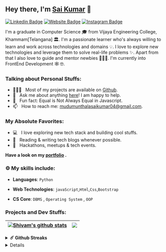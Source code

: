 ## Hey there, I'm **[Sai Kumar](https://www.linkedin.com/in/sai-kumar-37bb4720a/)** :wave:

[![Linkedin Badge](https://img.shields.io/badge/-LinkedIn-0e76a8?style=flat-square&logo=Linkedin&logoColor=white)](https://www.linkedin.com/in/sai-kumar-37bb4720a/)
[![Website Badge](https://img.shields.io/badge/Website-3b5998?style=flat-square&logo=google-chrome&logoColor=white)](https://saikumarmudumunthala.github.io/Personal-portfolio/)
[![Instagram Badge](https://img.shields.io/badge/-Instagram-e4405f?style=flat-square&logo=Instagram&logoColor=white)](https://www.instagram.com/sai.kumar1737/)

<!---[![Twitter Badge](https://img.shields.io/badge/-Twitter-00acee?style=flat-square&logo=Twitter&logoColor=white)](https://twitter.com/_shiivam_)--->
<!---[![Instagram Badge](https://img.shields.io/badge/-Instagram-e4405f?style=flat-square&logo=Instagram&logoColor=white)](https://www.instagram.com/sai.kumar1737/)--->

I'm a graduate in Computer Science 🎓 from Vijaya Engineering College, Khammam[Telangana] 🏛. I'm a passionate learner who's always willing to learn and work across technologies and domains 💡. I love to explore new technologies and leverage them to solve real-life problems ✨. Apart from that I also love to guide and mentor newbies 👨🏻‍💻. I'm currently into FrontEnd Development 🕸️ 🤓.

### Talking about Personal Stuffs:

<!--- 🛠 &nbsp; I’m currently working with Angular, React, Nodejs, Express, <br /> Graphql, Mongodb, Javascript, etc.--->
<!--- 🚀 &nbsp; I’m currently learning Full Stack Development.--->
- 👨🏻‍💻 &nbsp; Most of my projects are available on [Github](https://github.com/saikumarmudumunthala?tab=repositories).
- 💬 &nbsp; Ask me about anything [here](https://github.com/Shivam-Pathak/Shivam-Pathak/issues/1)! I am happy to help.
- 👾 &nbsp; Fun fact: Equal is Not Always Equal in Javascript.
- 📫 &nbsp; How to reach me: mudumunthalasaikumar04@gmail.com.

### My Absolute Favorites:

- 💻 &nbsp; I love exploring new tech stack and building cool stuffs.
- 📰 &nbsp; Reading & writing tech blogs whenever possible.
- 🍕 &nbsp; Hackathons, meetups & tech events.

**Have a look on my [portfolio](https://saikumarmudumunthala.github.io/Personal-portfolio/) .**


### :gear: My skills include:

- **Languages**:  `Python`

- **Web Technologies**: `javaScript`,`Html`,`Css`,`Bootstrap`

<!--- **Database Technologies**: `MySQL`,`PostgreSQL`--->

- **CS Core**:  `DBMS` , `Operating System` , `OOP`

### Projects and Dev Stuffs:

| <a href="https://github.com/Shivam-Pathak/github-readme-stats"><img align="center" src="https://github-readme-stats.vercel.app/api?username=Shivam-Pathak&show_icons=true&hide_border=true&&count_private=true&include_all_commits=true" alt="Shivam's github stats" /></a> | <a href="https://github.com/Shivam-Pathak/github-readme-stats"><img align="center" src="https://github-readme-stats.vercel.app/api/top-langs/?username=Shivam-Pathak&exclude_repo=KNN-Image-Classification&show_icons=true&hide_border=true&layout=compact&langs_count=8" /></a> |
| ------------------------------------------------------------------------------------------------------------------------------------------------------------------------------------------------------------------------------------------------------------------- | ------------------------------------------------------------------------------------------------------------------------------------------------------------------------------------------------------------------------ |


<details>	
  <summary><b>☄️ Github Streaks</b></summary>

  <br />
  <img height="180em" src="https://github-readme-streak-stats.herokuapp.com/?user=Shivam-Pathak&hide_border=true" />
</details>

<details>	
  <br />
  <!--<summary><b>⚙️ Things I use to get stuff done</b></summary>
  	<ul>
  	    <li><b>OS:</b> Windows 11</li>
	    <li><b>Laptop: </b> HP Probook 440 G8 (i5)</li>
  	    <li><b>Browser: </b> Firefox Web Browser</li>
	    <li><b>Code Editor:</b> VSCode - The best editor out there.</li>
	    <li><b>To Stay Updated:</b> Dev.to, Medium, Linkedin and Twitter.</li>
	    <br />
	</ul>	
</details>--->

#

<div align="center">

### Show some ❤️ by starring some of the repositories!

</div>
